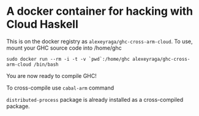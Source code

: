 # A docker container for hacking with Cloud Haskell

This is on the docker registry as `alexeyraga/ghc-cross-arm-cloud`.
To use, mount your GHC source code into /home/ghc

    sudo docker run --rm -i -t -v `pwd`:/home/ghc alexeyraga/ghc-cross-arm-cloud /bin/bash

You are now ready to compile GHC!

To cross-compile use ```cabal-arm``` command

```distributed-process``` package is already installed as a cross-compiled package.

